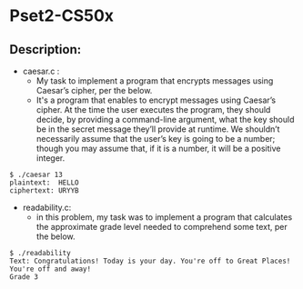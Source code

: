 # Pset2-CS50x

## Description:

- caesar.c :
    - My task to implement a program that encrypts messages using Caesar’s cipher, per the below.
    - It's a program that enables to encrypt messages using Caesar’s cipher. At the time the user executes the program, they should decide, by providing a command-line argument, what the key should be in the secret message they’ll provide at runtime. We shouldn’t necessarily assume that the user’s key is going to be a number; though you may assume that, if it is a number, it will be a positive integer.

```
$ ./caesar 13
plaintext:  HELLO
ciphertext: URYYB

```

- readability.c:
    - in this problem, my task was to implement a program that calculates the approximate grade level needed to comprehend some text, per the below.

```
$ ./readability
Text: Congratulations! Today is your day. You're off to Great Places! You're off and away!
Grade 3
```
